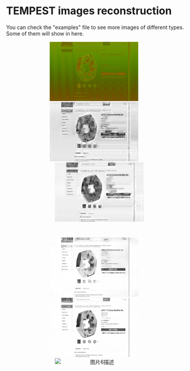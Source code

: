 # TEMPEST images reconstruction

You can check the "examples" file to see more images of different types. Some of them will show in here.

<!-- 第一行：6个空格间距 -->
<div style="text-align: center; margin-bottom: 40px;">
  <img src="https://github.com/fsy123-qaq/TEMPEST-images-reconstruction/blob/main/examples/e-commerce%20platform%20interface/image1/12905_0std.png?raw=true" alt="图片1描述" width="240" height="160" style="display: inline-block;">
  &nbsp;&nbsp;&nbsp;&nbsp;&nbsp;&nbsp;<!-- 6个空格 -->
  <img src="https://github.com/fsy123-qaq/TEMPEST-images-reconstruction/blob/main/examples/e-commerce%20platform%20interface/image1/12905_auto_0std.png?raw=true" alt="图片2描述" width="240" height="160" style="display: inline-block;">
  &nbsp;&nbsp;&nbsp;&nbsp;&nbsp;&nbsp;<!-- 6个空格 -->
  <img src="https://github.com/fsy123-qaq/TEMPEST-images-reconstruction/blob/main/examples/e-commerce%20platform%20interface/image1/12905_UNet_0std.png?raw=true" alt="图片3描述" width="240" height="160" style="display: inline-block;">
</div>

<!-- 第二行：6个空格间距 -->
<div style="text-align: center;margin-bottom: 40px;">
  <img src="https://github.com/fsy123-qaq/TEMPEST-images-reconstruction/blob/main/examples/e-commerce%20platform%20interface/image1/12905_DRUNet_0std.png?raw=true" alt="图片4描述" width="240" height="160" style="display: inline-block;">
  &nbsp;&nbsp;&nbsp;&nbsp;&nbsp;&nbsp;<!-- 6个空格 -->
  <img src="https://github.com/fsy123-qaq/TEMPEST-images-reconstruction/blob/main/examples/e-commerce%20platform%20interface/image1/12905_EMA_0std.png" alt="图片5描述" width="240" height="160" style="display: inline-block;">
  &nbsp;&nbsp;&nbsp;&nbsp;&nbsp;&nbsp;<!-- 6个空格 -->
  <img src="图片6路径" alt="图片6描述" width="240" height="160" style="display: inline-block;">
</div>
    
    
    
    
    


